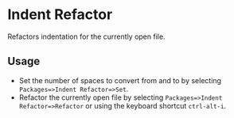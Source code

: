 # Indent Refactor

Refactors indentation for the currently open file.

## Usage

- Set the number of spaces to convert from and to by selecting `Packages=>Indent Refactor=>Set`.
- Refactor the currently open file by selecting `Packages=>Indent Refactor=>Refactor` or using the keyboard shortcut `ctrl-alt-i`.
